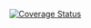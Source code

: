 [![Coverage Status](https://coveralls.io/repos/github/vergissberlin/andrelademann-de/badge.svg?branch=master)](https://coveralls.io/github/vergissberlin/andrelademann-de?branch=master)

